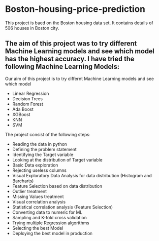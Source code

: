 # Boston-housing-price-prediction

This project is baed on the Boston housing data set. It contains details of 506 houses in Boston city. 

The aim of this project was to try different Machine Learning models and see which model has the highest accuracy. I have tried the following Machine Learning Models:
- 


Our aim of this project is to try differnt Machine Learning models and see which model 
- Linear Regression
- Decision Trees
- Random Forest
- Ada Boost
- XGBoost
- KNN
- SVM

The project consist of the following steps:

- Reading the data in python
- Defining the problem statement
- Identifying the Target variable
- Looking at the distribution of Target variable
- Basic Data exploration
- Rejecting useless columns
- Visual Exploratory Data Analysis for data distribution (Histogram and Barcharts)
- Feature Selection based on data distribution
- Outlier treatment
- Missing Values treatment
- Visual correlation analysis
- Statistical correlation analysis (Feature Selection)
- Converting data to numeric for ML
- Sampling and K-fold cross validation
- Trying multiple Regression algorithms
- Selecting the best Model
- Deploying the best model in production
